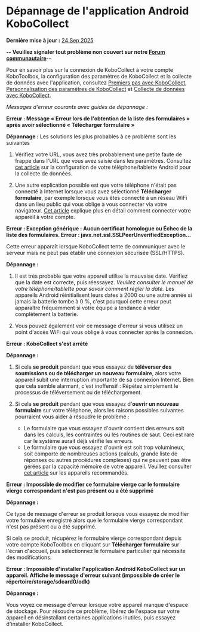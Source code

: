 # Dépannage de l'application Android KoboCollect
**Dernière mise à jour :** <a href="https://github.com/kobotoolbox/docs/blob/f6c6ac34b1fe55e7aab87f7b61c26e1607b4306b/source/troubleshooting_kobocollect.md" class="reference">24 Sep 2025</a>

**-- Veuillez signaler tout problème non couvert sur notre
[Forum communautaire](https://community.kobotoolbox.org/)--**

<p class="note">
    Pour en savoir plus sur la connexion de KoboCollect à votre compte KoboToolbox, la configuration des paramètres de KoboCollect et la collecte de données avec l'application, consultez <a href="https://support.kobotoolbox.org/kobocollect_on_android_latest.html">Premiers pas avec KoboCollect</a>, <a href="https://support.kobotoolbox.org/kobocollect_settings.html">Personnalisation des paramètres de KoboCollect</a> et <a href="https://support.kobotoolbox.org/data_collection_kobocollect.html">Collecte de données avec KoboCollect</a>.
</p>


_Messages d'erreur courants avec guides de dépannage :_

**Erreur : Message « Erreur lors de l'obtention de la liste des formulaires » après avoir sélectionné « Télécharger formulaire »**

**Dépannage :** Les solutions les plus probables à ce problème sont les suivantes

1. Vérifiez votre URL, vous avez très probablement une petite faute de frappe dans l'URL que vous avez saisie dans
   les paramètres. Consultez [cet article](kobocollect_on_android_latest.md) sur la configuration de
   votre téléphone/tablette Android pour la collecte de données.

2. Une autre explication possible est que votre téléphone n'était pas connecté à
   Internet lorsque vous avez sélectionné **Télécharger formulaire**, par exemple lorsque vous êtes
   connecté à un réseau WiFi dans un lieu public qui vous oblige à vous connecter
   via votre navigateur. [Cet article](kobocollect_on_android_latest.md) explique plus
   en détail comment connecter votre appareil à votre compte.

**Erreur : Exception générique : Aucun certificat homologue ou Échec de la liste des formulaires. Erreur :
javx.net.ssl.SSLPeerUnverifiedException...**

Cette erreur apparaît lorsque KoboCollect tente de communiquer avec le serveur mais
ne peut pas établir une connexion sécurisée (SSL/HTTPS).

**Dépannage :**

1. Il est très probable que votre appareil utilise la mauvaise date. Vérifiez que la date est
   correcte, puis réessayez. _Veuillez consulter le manuel de votre téléphone/tablette pour savoir comment
   régler la date._ Les appareils Android réinitialisent leurs dates à 2000 ou une autre année si
   jamais la batterie tombe à 0 %, c'est pourquoi cette erreur peut apparaître fréquemment si
   votre équipe a tendance à vider complètement la batterie.

2. Vous pouvez également voir ce message d'erreur si vous utilisez un point d'accès WiFi qui
   vous oblige à vous connecter après la connexion.

**Erreur : KoboCollect s'est arrêté**

**Dépannage :**

1. Si cela **se produit** pendant que vous essayez de **téléverser des soumissions ou de télécharger un
   nouveau formulaire**, alors votre appareil subit une interruption importante de sa connexion
   Internet. Bien que cela semble alarmant, c'est inoffensif : Répétez simplement le
   processus de téléversement ou de téléchargement.

2. Si cela **se produit** pendant que vous essayez d'**ouvrir un nouveau formulaire** sur votre téléphone,
   alors les raisons possibles suivantes pourraient vous aider à résoudre le problème :

    - Le formulaire que vous essayez d'ouvrir contient des erreurs soit dans les calculs,
      les contraintes ou les routines de saut. Ceci est rare car le système aurait déjà
      vérifié les erreurs.
    - Le formulaire que vous essayez d'ouvrir est soit trop volumineux, soit comporte de nombreuses
      actions (calculs, grande liste de réponses ou autres procédures
      complexes) qui ne peuvent pas être gérées par la capacité mémoire de votre appareil.
      Veuillez consulter [cet article](devices_for_data_collection.md) sur
      les appareils recommandés.

**Erreur : Impossible de modifier ce formulaire vierge car le formulaire vierge correspondant n'est
pas présent ou a été supprimé**

**Dépannage :**

Ce type de message d'erreur se produit lorsque vous essayez de modifier votre formulaire enregistré alors que le
formulaire vierge correspondant n'est pas présent ou a été supprimé.

Si cela se produit, récupérez le formulaire vierge correspondant depuis votre compte
KoboToolbox en cliquant sur **Télécharger formulaire** sur l'écran d'accueil, puis sélectionnez le
formulaire particulier qui nécessite des modifications.

**Erreur : Impossible d'installer l'application Android KoboCollect sur un appareil. Affiche le
message d'erreur suivant (impossible de créer le répertoire/storage/sdcard0/odk)**

**Dépannage :**

Vous voyez ce message d'erreur lorsque votre appareil manque d'espace de stockage. Pour résoudre
ce problème, libérez de l'espace sur votre appareil en désinstallant certaines applications inutiles, puis essayez
d'installer KoboCollect.